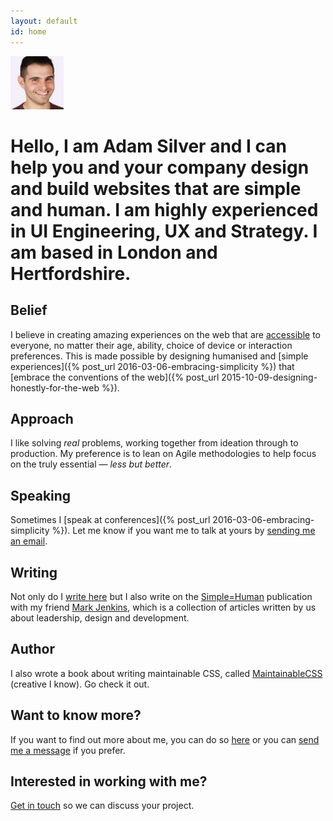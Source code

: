 ```yaml
---
layout: default
id: home
---
```


<div class="face">
	<img src="/assets/img/adam2.jpg" alt="Adam Photo" width="85" height="85">
</div>

# Hello, I am Adam Silver and I can help you and your company design and build websites that are simple and human. I am highly experienced in UI Engineering, UX and Strategy. I am based in London and Hertfordshire.

## Belief

I believe in creating amazing experiences on the web that are [accessible](/articles/the-role-of-the-front-end-developer/#accessibility) to everyone, no matter their age, ability, choice of device or interaction preferences. This is made possible by designing humanised and [simple experiences]({% post_url 2016-03-06-embracing-simplicity %}) that [embrace the conventions of the web]({% post_url 2015-10-09-designing-honestly-for-the-web %}).

## Approach

I like solving *real* problems, working together from ideation through to production. My preference is to lean on Agile methodologies to help focus on the truly essential &mdash; <em>less but better</em>.

## Speaking

Sometimes I [speak at conferences]({% post_url 2016-03-06-embracing-simplicity %}). Let me know if you want me to talk at yours by [sending me an email](mailto:adambsilver+speaking@gmail.com).

## Writing

Not only do I [write here](/articles/) but I also write on the [Simple=Human](http://medium.com/simple-human) publication with my friend [Mark Jenkins](http://theluckystrike.co.uk), which is a collection of articles written by us about leadership, design and development.

## Author

I also wrote a book about writing maintainable CSS, called [MaintainableCSS](http://maintainablecss.com) (creative I know). Go check it out.

## Want to know more?

If you want to find out more about me, you can do so [here](/about/) or you can [send me a message](mailto:adambsilver+project@gmail.com) if you prefer.

## Interested in working with me?

[Get in touch](mailto:adambsilver+project@gmail.com) so we can discuss your project.
